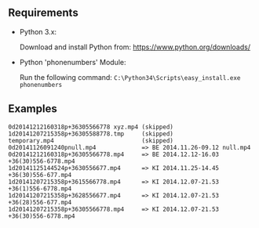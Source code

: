## Requirements

* Python 3.x:

   Download and install Python from: https://www.python.org/downloads/

* Python 'phonenumbers' Module: 

   Run the following command: `C:\Python34\Scripts\easy_install.exe phonenumbers`

## Examples
```
0d20141212160318p+36305566778 xyz.mp4 (skipped)
1d20141207215358p+36305588778.tmp     (skipped)
temporary.mp4                         (skipped)
0d20141126091240pnull.mp4             => BE 2014.11.26-09.12 null.mp4
0d20141212160318p+36305566778.mp4     => BE 2014.12.12-16.03 +36(30)556-6778.mp4
1d20141125144524p+3630556677.mp4      => KI 2014.11.25-14.45 +36(30)556-677.mp4
1d20141207215358p+3615566778.mp4      => KI 2014.12.07-21.53 +36(1)556-6778.mp4
1d20141207215358p+3628556677.mp4      => KI 2014.12.07-21.53 +36(28)556-677.mp4
1d20141207215358p+36305566778.mp4     => KI 2014.12.07-21.53 +36(30)556-6778.mp4
```
